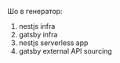 Шо в генератор:
1. nestjs infra
2. gatsby infra
3. nestjs serverless app
4. gatsby external API sourcing
